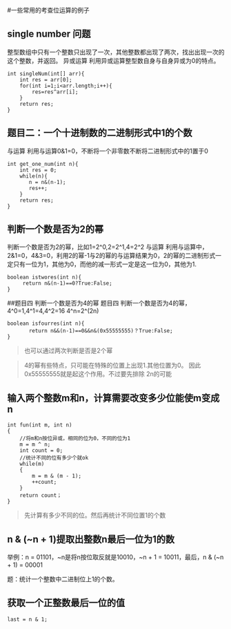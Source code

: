 #一些常用的考查位运算的例子


## single number 问题 
整型数组中只有一个整数只出现了一次，其他整数都出现了两次，找出出现一次的这个整数，并返回。 
异或运算 
利用异或运算整型数自身与自身异或为0的特点。
```
int singleNum(int[] arr){
    int res = arr[0];
    for(int i=1;i<arr.length;i++){
        res=res^arr[i];
    }
    return res;
}
```

## 题目二：一个十进制数的二进制形式中1的个数 
与运算 
利用与运算0&1=0，不断将一个非零数不断将二进制形式中的1置于0
```
int get_one_num(int n){
    int res = 0;
    while(n){
       n = n&(n-1);
       res++;
    }
    return res;
}
```

## 判断一个数是否为2的幂
判断一个数是否为2的幂，比如1=2^0,2=2^1,4=2^2 
与运算 
利用与运算中，2&1=0，4&3=0，利用2的幂-1与2的幂的与运算结果为0，2的幂的二进制形式一定只有一位为1，其他为0，而他的减一形式一定是这一位为0，其他为1.
```
boolean istwores(int n){
     return n&(n-1)==0?True:False;
}
```

##题目四 判断一个数是否为4的幂
题目四 判断一个数是否为4的幂，4^0=1,4^1=4,4^2=16 
4^n=2^(2n) 
```
boolean isfourres(int n){
       return n&&(n-1)==0&&n&(0x55555555)？True:False;
}
```
> 也可以通过两次判断是否是2个幂

> 4的幂有些特点，只可能在特殊的位置上出现1.其他位置为0。 因此 0x55555555就是起这个作用。不过要先排除 2n的可能


## 输入两个整数m和n，计算需要改变多少位能使m变成n
```
int fun(int m, int n)
{
    //将m和n按位异或，相同的位为0，不同的位为1
    m = m ^ n;
    int count = 0;
    //统计不同的位有多少个就ok
    while(m)
    {
        m = m & (m - 1);
        ++count;
    }
    return count；
}

```
> 先计算有多少不同的位。然后再统计不同位置1的个数

## n & (~n + 1)提取出整数n最后一位为1的数 

举例：n = 01101，~n是将n按位取反就是10010，~n + 1 = 10011，最后，n & (~n + 1) = 00001

题：统计一个整数中二进制位上1的个数。

## 获取一个正整数最后一位的值

```
last = n & 1;
```